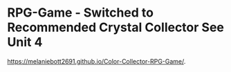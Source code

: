 # RPG-Game - Switched to Recommended Crystal Collector See Unit 4

https://melaniebott2691.github.io/Color-Collector-RPG-Game/.
